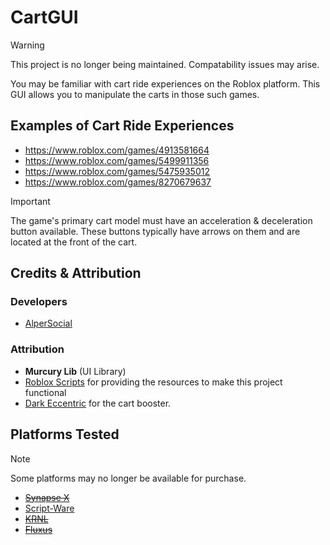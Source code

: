 # CartGUI

> [!WARNING]
> This project is no longer being maintained. Compatability issues may arise.

You may be familiar with cart ride experiences on the Roblox platform. This GUI allows you to manipulate the carts in those such games.

## Examples of Cart Ride Experiences

- https://www.roblox.com/games/4913581664
- https://www.roblox.com/games/5499911356
- https://www.roblox.com/games/5475935012
- https://www.roblox.com/games/8270679637

> [!IMPORTANT]
> The game's primary cart model must have an acceleration & deceleration button available. These buttons typically have arrows on them and are located at the front of the cart.

## Credits & Attribution

### Developers

- [AlperSocial](https://github.com/AlperSocial)

### Attribution

- **Murcury Lib** (UI Library)
- [Roblox Scripts](https://robloxscripts.com) for providing the resources to make this project functional
- [Dark Eccentric](https://www.youtube.com/c/DarkEccentric) for the cart booster.

## Platforms Tested

> [!NOTE]
> Some platforms may no longer be available for purchase.

- ~~[Synapse X](https://x.synapse.to)~~
- [Script-Ware](https://script-ware.com/)
- ~~[KRNL](https://krnl.place)~~
- ~~[Fluxus](https://fluxteam.net)~~
